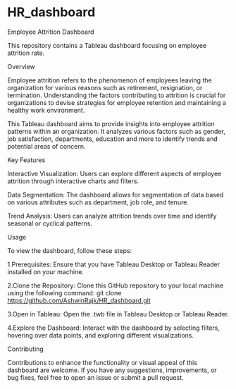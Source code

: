 # HR_dashboard
Employee Attrition Dashboard

This repository contains a Tableau dashboard focusing on employee attrition rate.

Overview

Employee attrition refers to the phenomenon of employees leaving the organization for various reasons such as retirement, resignation, or termination. Understanding the factors contributing to attrition is crucial for organizations to devise strategies for employee retention and maintaining a healthy work environment.

This Tableau dashboard aims to provide insights into employee attrition patterns within an organization. It analyzes various factors such as gender, job satisfaction, departments, education and more to identify trends and potential areas of concern.

Key Features

Interactive Visualization: Users can explore different aspects of employee attrition through interactive charts and filters.

Data Segmentation: The dashboard allows for segmentation of data based on various attributes such as department, job role, and tenure.

Trend Analysis: Users can analyze attrition trends over time and identify seasonal or cyclical patterns.

Usage

To view the dashboard, follow these steps:

1.Prerequisites: Ensure that you have Tableau Desktop or Tableau Reader installed on your machine.

2.Clone the Repository: Clone this GitHub repository to your local machine using the following command:
git clone https://github.com/AshwinRajk/HR_dashboard.git

3.Open in Tableau: Open the .twb file in Tableau Desktop or Tableau Reader.

4.Explore the Dashboard: Interact with the dashboard by selecting filters, hovering over data points, and exploring different visualizations.

Contributing

Contributions to enhance the functionality or visual appeal of this dashboard are welcome. If you have any suggestions, improvements, or bug fixes, feel free to open an issue or submit a pull request.
